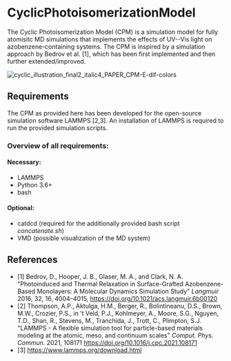 # CyclicPhotoisomerizationModel

The Cyclic Photoisomerization Model (CPM) is a simulation model for fully atomisitc MD simulations that implements the effects of UV--Vis light on azobenzene-containing systems. The CPM is inspired by a simulation approach by Bedrov et al. [1], which has been first implemented and then further extended/improved.

![cyclic_illustration_final2_italic4_PAPER_CPM-E-dif-colors](https://user-images.githubusercontent.com/47243285/144288668-0824764b-a2fd-4a77-9ccf-73960b3d2a3f.png)

## Requirements

The CPM as provided here has been developed for the open-source simulation software LAMMPS [2,3]. An installation of LAMMPS is required to run the provided simulation scripts. 

### Overview of all requirements:

#### Necessary: 

- LAMMPS
- Python 3.6+ 
- bash

#### Optional:

- catdcd (required for the additionally provided bash script *concatenate.sh*)
- VMD (possible visualization of the MD system)

## References

- [1] Bedrov, D., Hooper, J. B., Glaser, M. A., and Clark, N. A. "Photoinduced and Thermal Relaxation in Surface-Grafted Azobenzene-Based Monolayers: A Molecular Dynamics Simulation Study" *Langmuir* 2016, 32, 16, 4004–4015, https://doi.org/10.1021/acs.langmuir.6b00120
- [2] Thompson, A.P., Aktulga, H.M., Berger, R., Bolintineanu, D.S., Brown, M.W., Crozier, P.S., in ’t Veld, P.J., Kohlmeyer, A.,
Moore, S.G., Nguyen, T.D., Shan, R., Stevens, M., Tranchida, J., Trott, C., Plimpton, S.J. "LAMMPS - A flexible simulation tool
for particle-based materials modeling at the atomic, meso, and continuum scales" *Comput. Phys. Commun.* 2021, 108171 https://doi.org/10.1016/j.cpc.2021.108171
- [3] https://www.lammps.org/download.html
